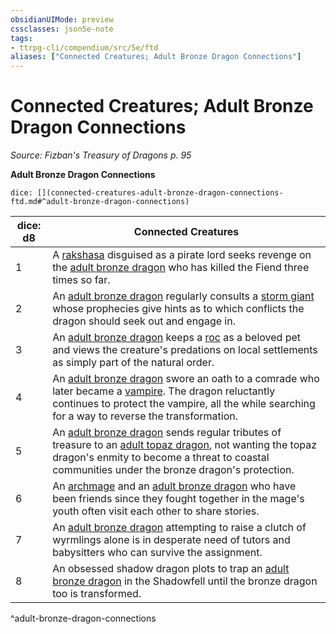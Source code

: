 ```yaml
---
obsidianUIMode: preview
cssclasses: json5e-note
tags:
- ttrpg-cli/compendium/src/5e/ftd
aliases: ["Connected Creatures; Adult Bronze Dragon Connections"]
---
```

# Connected Creatures; Adult Bronze Dragon Connections
*Source: Fizban's Treasury of Dragons p. 95* 

**Adult Bronze Dragon Connections**

`dice: [](connected-creatures-adult-bronze-dragon-connections-ftd.md#^adult-bronze-dragon-connections)`

| dice: d8 | Connected Creatures |
|----------|---------------------|
| 1 | A [rakshasa](rakshasa.md) disguised as a pirate lord seeks revenge on the [adult bronze dragon](adult-bronze-dragon.md) who has killed the Fiend three times so far. |
| 2 | An [adult bronze dragon](adult-bronze-dragon.md) regularly consults a [storm giant](storm-giant.md) whose prophecies give hints as to which conflicts the dragon should seek out and engage in. |
| 3 | An [adult bronze dragon](adult-bronze-dragon.md) keeps a [roc](roc.md) as a beloved pet and views the creature's predations on local settlements as simply part of the natural order. |
| 4 | An [adult bronze dragon](adult-bronze-dragon.md) swore an oath to a comrade who later became a [vampire](vampire.md). The dragon reluctantly continues to protect the vampire, all the while searching for a way to reverse the transformation. |
| 5 | An [adult bronze dragon](adult-bronze-dragon.md) sends regular tributes of treasure to an [adult topaz dragon](adult-topaz-dragon-ftd.md), not wanting the topaz dragon's enmity to become a threat to coastal communities under the bronze dragon's protection. |
| 6 | An [archmage](archmage.md) and an [adult bronze dragon](adult-bronze-dragon.md) who have been friends since they fought together in the mage's youth often visit each other to share stories. |
| 7 | An [adult bronze dragon](adult-bronze-dragon.md) attempting to raise a clutch of wyrmlings alone is in desperate need of tutors and babysitters who can survive the assignment. |
| 8 | An obsessed shadow dragon plots to trap an [adult bronze dragon](adult-bronze-dragon.md) in the Shadowfell until the bronze dragon too is transformed. |
^adult-bronze-dragon-connections